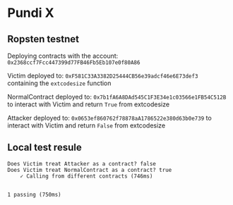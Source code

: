 # Pundi X

## Ropsten testnet

Deploying contracts with the account: `0x2368ccf7Fcc447399d77FB46Fb5Eb107e0f80A86`

Victim deployed to: `0xF581C33A3382D25444CB56e39adcf46e6E73def3` containing the `extcodesize` function

NormalContract deployed to: `0x7b1fA6A8DAd545C1F3E34e1c03566e1FB54C512B` to interact with Victim and return `True` from extcodesize

Attacker deployed to: `0x0653ef860762f78878aA1786522e380d63b0e739` to interact with Victim and return `False` from extcodesize

## Local test resule

    Does Victim treat Attacker as a contract? false
    Does Victim treat NormalContract as a contract? true
        ✓ Calling from different contracts (746ms)


    1 passing (750ms)
